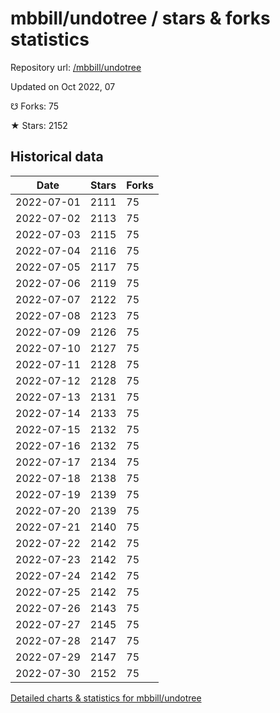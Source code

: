 # mbbill/undotree / stars & forks statistics

Repository url: [/mbbill/undotree](https://github.com/mbbill/undotree)

Updated on Oct 2022, 07

☋ Forks: 75

★ Stars: 2152

## Historical data
| Date | Stars | Forks |
|------|-------|-------|
| 2022-07-01 | 2111 | 75 | 
| 2022-07-02 | 2113 | 75 | 
| 2022-07-03 | 2115 | 75 | 
| 2022-07-04 | 2116 | 75 | 
| 2022-07-05 | 2117 | 75 | 
| 2022-07-06 | 2119 | 75 | 
| 2022-07-07 | 2122 | 75 | 
| 2022-07-08 | 2123 | 75 | 
| 2022-07-09 | 2126 | 75 | 
| 2022-07-10 | 2127 | 75 | 
| 2022-07-11 | 2128 | 75 | 
| 2022-07-12 | 2128 | 75 | 
| 2022-07-13 | 2131 | 75 | 
| 2022-07-14 | 2133 | 75 | 
| 2022-07-15 | 2132 | 75 | 
| 2022-07-16 | 2132 | 75 | 
| 2022-07-17 | 2134 | 75 | 
| 2022-07-18 | 2138 | 75 | 
| 2022-07-19 | 2139 | 75 | 
| 2022-07-20 | 2139 | 75 | 
| 2022-07-21 | 2140 | 75 | 
| 2022-07-22 | 2142 | 75 | 
| 2022-07-23 | 2142 | 75 | 
| 2022-07-24 | 2142 | 75 | 
| 2022-07-25 | 2142 | 75 | 
| 2022-07-26 | 2143 | 75 | 
| 2022-07-27 | 2145 | 75 | 
| 2022-07-28 | 2147 | 75 | 
| 2022-07-29 | 2147 | 75 | 
| 2022-07-30 | 2152 | 75 | 


[Detailed charts & statistics for mbbill/undotree](https://reviewgithub.com/rep/mbbill/undotree)
